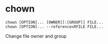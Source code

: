 # chown

```
chown [OPTION]... [OWNER][:[GROUP]] FILE...
chown [OPTION]... --reference=RFILE FILE...
```

Change file owner and group
